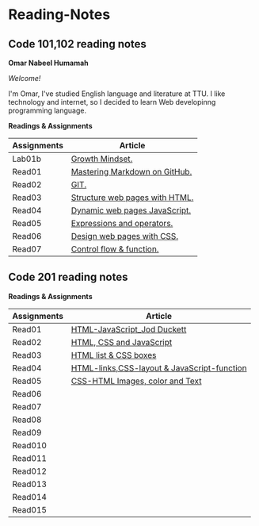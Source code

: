 # Reading-Notes
## Code 101,102 reading notes
**Omar Nabeel Humamah** 

  *Welcome!*

I'm Omar, I've studied English language and literature at TTU. I like technology and internet, so I decided to learn Web developinng programming language.

**Readings & Assignments**

| Assignments      | Article |
| ----------- | ----------- |
| Lab01b      | [ Growth Mindset.](https://omarhumamah.github.io/reading-note/Growth)       |
| Read01   | [Mastering Markdown on GitHub.](https://omarhumamah.github.io/reading-note/Reflection%20and%20Discussion)        |
| Read02  |[GIT.](https://omarhumamah.github.io/reading-note/RevisionsandtheCloud) |
| Read03  | [Structure web pages with HTML.](https://omarhumamah.github.io/reading-note/read03)  |
| Read04  | [Dynamic web pages JavaScript.](read04.md)  |
| Read05  | [Expressions and operators.](read05.md)  |
| Read06  | [Design web pages with CSS.](read06.md)  |
| Read07  | [Control flow & function.](read07.md)  |

## Code 201 reading notes
**Readings & Assignments**

| Assignments      | Article |
| ----------- | ----------- |
| Read01  | [HTML-JavaScript_Jod Duckett](read201.md)  |
| Read02  | [HTML, CSS and JavaScript](read202.md)  |
| Read03  | [HTML list & CSS boxes](course201/read03/read03.md)  |
| Read04  | [HTML-links,CSS-layout & JavaScript-function](course201/read04/read04.md)  |
| Read05  | [ CSS-HTML Images, color and Text](course201/read04/read05.md)  |
| Read06  | []()  |
| Read07  | []()  |
| Read08  | []()  |
| Read09  | []()  |
| Read010  | []()  |
| Read011  | []()  |
| Read012  | []()  |
| Read013  | []()  |
| Read014  | []()  |
| Read015  | []()  |